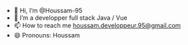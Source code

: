 - 👋 Hi, I’m @Houssam-95
- 👀 I’m a developper full stack Java / Vue
- 📫 How to reach me houssam.developpeur.95@gmail.com
- 😄 Pronouns: Houssam


<!---
Houssam-95/Houssam-95 is a ✨ special ✨ repository because its `README.md` (this file) appears on your GitHub profile.
You can click the Preview link to take a look at your changes.
--->
